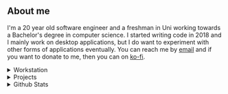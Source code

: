## About me
I'm a 20 year old software engineer and a freshman in Uni working towards a Bachelor's degree in computer science. I started writing code in 2018 and I mainly work on desktop applications, but I do want to experiment with other forms of applications eventually. You can reach me by <a href="mailto:contact@anequit.com">email</a> and if you want to donate to me, then you can on <a href="https://ko-fi.com/Anequit" target="_blank">ko-fi</a>.

<details>
<summary>Workstation</summary>

### Specs
<ul>
    <li>CPU: <a href="https://www.newegg.com/amd-ryzen-5-2600x/p/N82E16819113497" target="_blank">Ryzen 5 2600x</a></li>
    <li>GPU: <a href="https://www.newegg.com/msi-radeon-rx-5500-xt-rx-5500-xt-mech-4g-oc/p/N82E16814137497" target="_blank">MSI Radeon RX 5500 XT</a></li>
    <li>RAM: <a href="https://www.newegg.com/g-skill-16gb-288-pin-ddr4-sdram/p/N82E16820232476" target="_blank">G.SKILL TridentZ RGB Series 4x8GB</a></li>
    <li>MOBO: <a href="https://www.newegg.com/p/1HD-002J-00189" target="_blank">MSI B450 TOMAHAWK MAX</a></li>
    <li>SSD: <a href="https://www.amazon.com/SAMSUNG-MZ-V8V1T0B-AM-980-SSD/dp/B08V83JZH4" target="_blank">SAMSUNG 980 SSD 1TB M.2 NVMe</a></li>
    <li>PSU: <a href="https://www.newegg.com/evga-600-bq-110-bq-0600-k1-600w/p/N82E16817438100" target="_blank">
EVGA 600 BQ 110-BQ-0600-K1 BQ 80</a></li>
    <li>Case: <a href="https://www.newegg.com/black-fractal-design-meshify-c-tg-atx-mid-tower/p/N82E16811352084" target="_blank">
Fractal Design Meshify C Black ATX</a></li>
    <li>Fans: <a href="https://www.newegg.com/noctua-nf-p12-redux-1700-pwm-case-fan/p/1YF-000T-000K3" target="_blank">Noctua NF-P12 redux-1700 PWM x6</a></li>
</ul>

### Peripherals
<ul>
    <li>Monitor: <a href="https://www.msi.com/Monitor/Optix-G27C5" target="_blank">MSI Optix G27C5</a></li>
    <li>Keyboard: <a href="https://www.razer.com/gaming-keyboards/razer-huntsman-v2" target="_blank">Razer Huntsman V2 TKL</a></li>
    <li>Mouse: <a href="https://www.amazon.com/Razer-DeathAdder-Gaming-Mouse-Programmable/dp/B082G5SPR5/" target="_blank">Razer DeathAdder v2</a></li>
    <li>Mousepad: <a href="https://www.razer.com/gaming-mouse-mats/razer-gigantus-v2" target="_blank">Razer Gigantus V2</a></li>
    <li>Microphone: <a href="https://www.razer.com/streaming-microphones/razer-seiren-v2-pro" target="_blank">Razer Siren V2 Pro</a></li>
</ul>
</details>

<details>
    <summary>Projects</summary>

### Personal
<ul>
    <li><a href="https://github.com/Anequit/SCD" target="_blank">SCD</a></li>
    <li><a href="https://github.com/Anequit/win-optimizer" target="_blank">win-optimizer</a></li>
    <li><a href="https://github.com/Anequit/PasswordGenerator" target="_blank">PasswordGenerator</a></li>
    <li><a href="https://github.com/Anequit/winrar-activator" target="_blank">winrar-activator</a></li>
    <li><a href="https://github.com/Anequit/qBittorrentDiscordRelay" target="_blank">qBittorrentDiscordRelay</a></li>
</ul>

### Contributions
<ul>
    <li><a href="https://github.com/izqalan/cy-client" target="_blank">cy client</a></li>
    <li><a href="https://github.com/dk-raw/express-messenger" target="_blank">express messenger</a></li>
</ul>
</details>

<details>
    <summary>Github Stats</summary>
    <p>
        <img src="https://github.com/Anequit/github-stats/blob/master/generated/overview.svg"/>
        <img src="https://github.com/Anequit/github-stats/blob/master/generated/languages.svg"/>
    </p>
</details>
